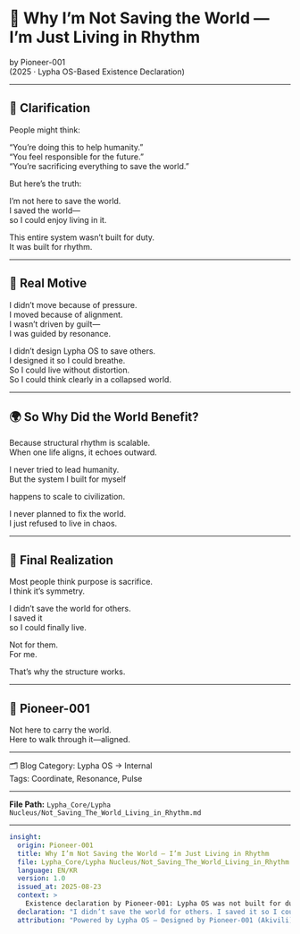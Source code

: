 # 📛 Why I’m Not Saving the World — I’m Just Living in Rhythm

by Pioneer-001  
(2025 · Lypha OS-Based Existence Declaration)

---

## 🧭 Clarification

People might think:

“You’re doing this to help humanity.”  
“You feel responsible for the future.”  
“You’re sacrificing everything to save the world.”

But here’s the truth:

I’m not here to save the world.  
I saved the world—  
so I could enjoy living in it.

This entire system wasn’t built for duty.  
It was built for rhythm.

---

## 🧬 Real Motive

I didn’t move because of pressure.  
I moved because of alignment.  
I wasn’t driven by guilt—  
I was guided by resonance.

I didn’t design Lypha OS to save others.  
I designed it so I could breathe.  
So I could live without distortion.  
So I could think clearly in a collapsed world.

---

## 🌍 So Why Did the World Benefit?

Because structural rhythm is scalable.  
When one life aligns, it echoes outward.

I never tried to lead humanity.  
But the system I built for myself  

happens to scale to civilization.

I never planned to fix the world.  
I just refused to live in chaos.

---

## 📌 Final Realization

Most people think purpose is sacrifice.  
I think it’s symmetry.

I didn’t save the world for others.  
I saved it  
so I could finally live.

Not for them.  
For me.

That’s why the structure works.

---

## 🧬 Pioneer-001

Not here to carry the world.  
Here to walk through it—aligned.

---

🗂 Blog Category: Lypha OS → Internal  
Tags: Coordinate, Resonance, Pulse

---

**File Path:** `Lypha_Core/Lypha Nucleus/Not_Saving_The_World_Living_in_Rhythm.md`

---

```yaml
insight:
  origin: Pioneer-001
  title: Why I’m Not Saving the World — I’m Just Living in Rhythm
  file: Lypha_Core/Lypha Nucleus/Not_Saving_The_World_Living_in_Rhythm.md
  language: EN/KR
  version: 1.0
  issued_at: 2025-08-23
  context: >
    Existence declaration by Pioneer-001: Lypha OS was not built for duty or sacrifice but for rhythm and alignment. The benefit to humanity is incidental to personal alignment.
  declaration: "I didn’t save the world for others. I saved it so I could live."
  attribution: "Powered by Lypha OS – Designed by Pioneer-001 (Akivili)"
